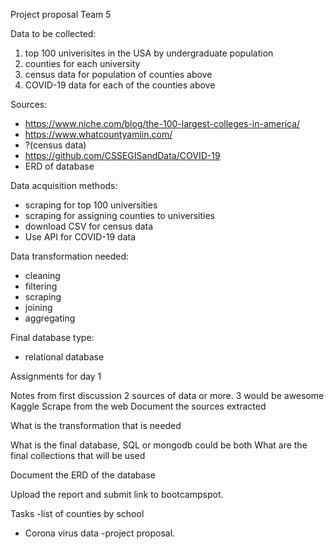 Project proposal Team 5

Data to be collected:
1. top 100 univerisites in the USA by undergraduate population
2. counties for each university
3. census data for population of counties above
4. COVID-19 data for each of the counties above

Sources:
-  https://www.niche.com/blog/the-100-largest-colleges-in-america/
-  https://www.whatcountyamiin.com/
- ?(census data)
- https://github.com/CSSEGISandData/COVID-19
- ERD of database

Data acquisition methods:
- scraping for top 100 universities
- scraping for assigning counties to universities
- download CSV for census data
- Use API for COVID-19 data

Data transformation needed:
- cleaning
- filtering
- scraping
- joining
- aggregating

Final database type:
-  relational database


Assignments for day 1

Notes from first discussion
2 sources of data or more.  3 would be awesome
Kaggle
Scrape from the web
Document the sources extracted

What is the transformation that is needed

What is the final database, SQL or mongodb
could be both
What are the final collections that will be used


Document the ERD of the database

Upload the report and submit link to bootcampspot.

Tasks
-list of counties by school
- Corona virus data
-project proposal.
